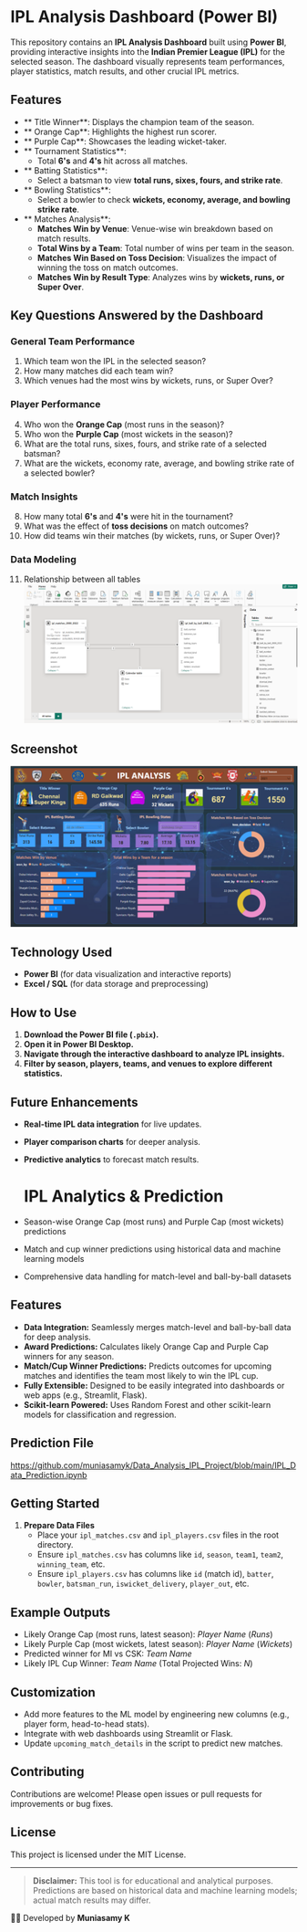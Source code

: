 # IPL Analysis Dashboard (Power BI)

This repository contains an **IPL Analysis Dashboard** built using **Power BI**, providing interactive insights into the **Indian Premier League (IPL)** for the selected season. The dashboard visually represents team performances, player statistics, match results, and other crucial IPL metrics.

##  Features

- ** Title Winner**: Displays the champion team of the season.
- ** Orange Cap**: Highlights the highest run scorer.
- ** Purple Cap**: Showcases the leading wicket-taker.
- ** Tournament Statistics**:
  - Total **6's** and **4's** hit across all matches.
- ** Batting Statistics**:
  - Select a batsman to view **total runs, sixes, fours, and strike rate**.
- ** Bowling Statistics**:
  - Select a bowler to check **wickets, economy, average, and bowling strike rate**.
- ** Matches Analysis**:
  - **Matches Win by Venue**: Venue-wise win breakdown based on match results.
  - **Total Wins by a Team**: Total number of wins per team in the season.
  - **Matches Win Based on Toss Decision**: Visualizes the impact of winning the toss on match outcomes.
  - **Matches Win by Result Type**: Analyzes wins by **wickets, runs, or Super Over**.

## Key Questions Answered by the Dashboard

### General Team Performance
1. Which team won the IPL in the selected season?
2. How many matches did each team win?
3. Which venues had the most wins by wickets, runs, or Super Over?

### Player Performance
4. Who won the **Orange Cap** (most runs in the season)?
5. Who won the **Purple Cap** (most wickets in the season)?
6. What are the total runs, sixes, fours, and strike rate of a selected batsman?
7. What are the wickets, economy rate, average, and bowling strike rate of a selected bowler?

### Match Insights
8. How many total **6's** and **4's** were hit in the tournament?
9. What was the effect of **toss decisions** on match outcomes?
10. How did teams win their matches (by wickets, runs, or Super Over)?

### Data Modeling
11) Relationship between all tables
![Table_Model_View](https://github.com/muniasamyk/Data-Analysis-Dashboard-IPL-/blob/main/Model_View)

## Screenshot

![IPL Analysis Dashboard](https://github.com/muniasamyk/Data-Analysis-Dashboard-IPL-/blob/main/Screenshot%202025-02-25%20152939.png)

## Technology Used

- **Power BI** (for data visualization and interactive reports)
- **Excel / SQL** (for data storage and preprocessing)

## How to Use

1. **Download the Power BI file (`.pbix`).**
2. **Open it in Power BI Desktop.**
3. **Navigate through the interactive dashboard to analyze IPL insights.**
4. **Filter by season, players, teams, and venues to explore different statistics.**

## Future Enhancements

- **Real-time IPL data integration** for live updates.
- **Player comparison charts** for deeper analysis.
- **Predictive analytics** to forecast match results.

  # IPL Analytics & Prediction
  
- Season-wise Orange Cap (most runs) and Purple Cap (most wickets) predictions
- Match and cup winner predictions using historical data and machine learning models
- Comprehensive data handling for match-level and ball-by-ball datasets

## Features

- **Data Integration:** Seamlessly merges match-level and ball-by-ball data for deep analysis.
- **Award Predictions:** Calculates likely Orange Cap and Purple Cap winners for any season.
- **Match/Cup Winner Predictions:** Predicts outcomes for upcoming matches and identifies the team most likely to win the IPL cup.
- **Fully Extensible:** Designed to be easily integrated into dashboards or web apps (e.g., Streamlit, Flask).
- **Scikit-learn Powered:** Uses Random Forest and other scikit-learn models for classification and regression.

## Prediction File

https://github.com/muniasamyk/Data_Analysis_IPL_Project/blob/main/IPL_Data_Prediction.ipynb

## Getting Started

1. **Prepare Data Files**  
   - Place your `ipl_matches.csv` and `ipl_players.csv` files in the root directory.
   - Ensure `ipl_matches.csv` has columns like `id`, `season`, `team1`, `team2`, `winning_team`, etc.
   - Ensure `ipl_players.csv` has columns like `id` (match id), `batter`, `bowler`, `batsman_run`, `iswicket_delivery`, `player_out`, etc.

## Example Outputs

- Likely Orange Cap (most runs, latest season): _Player Name_ (_Runs_)
- Likely Purple Cap (most wickets, latest season): _Player Name_ (_Wickets_)
- Predicted winner for MI vs CSK: _Team Name_
- Likely IPL Cup Winner: _Team Name_ (Total Projected Wins: _N_)

## Customization

- Add more features to the ML model by engineering new columns (e.g., player form, head-to-head stats).
- Integrate with web dashboards using Streamlit or Flask.
- Update `upcoming_match_details` in the script to predict new matches.

## Contributing

Contributions are welcome! Please open issues or pull requests for improvements or bug fixes.

## License

This project is licensed under the MIT License.

---

> **Disclaimer:** This tool is for educational and analytical purposes. Predictions are based on historical data and machine learning models; actual match results may differ.




👨‍💻 Developed by **Muniasamy K**
